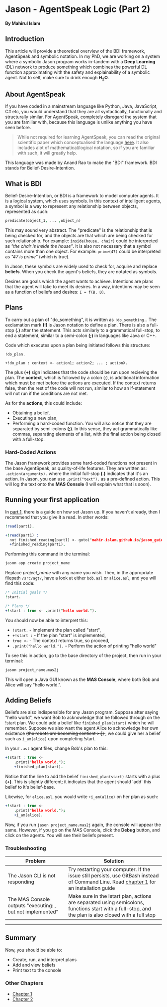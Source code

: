 # Jason - AgentSpeak Logic (Part 2)
#### By Mahirul Islam

## Introduction

This article will provide a theoretical overview of the BDI framework, AgentSpeak and symbolic notation. In my PhD, we are working on a system where a symbolic Jason program works in-tandem with a **Deep Learning** (DL) network to produce something which combines the powerful DL function approximating with the safety and explainability of a symbolic agent. Not to self, make sure to drink enough **H<sub>2</sub>O**.

## About AgentSpeak

If you have coded in a mainstream language like Python, Java, JavaScript, C# etc, you would understand that they are all syntactically, functionally and structurally similar. For AgentSpeak, completely disregard the system that you are familiar with, because this language is unlike anything you have seen before.

> While not required for learning AgentSpeak, you can read the original scientific paper which conceptualised the language [here](https://citeseerx.ist.psu.edu/document?repid=rep1&type=pdf&doi=a20352a44780acc63cce1417502088668bec5add). It also includes alot of mathematical/logical notation, so if you are familiar with such, it will greatly help.

This language was made by Anand Rao to make the "BDI" framework. BDI stands for Belief-Desire-Intention.

## What is BDI

Belief-Desire-Intention, or BDI is a framework to model computer agents. It is a logical system, which uses symbols. In this context of intelligent agents, a symbol is a way to represent any relationship between objects, represented as such:

```prolog
predicate(object_1, ... ,object_n)
```

This may sound very abstract. The "predicate" is the relationship that is being checked for, and the objects are that which are being checked for such relationship. For example: `inside(house, chair)` could be interpreted as *"the chair is inside the house"*. It is also not necessary that a symbol contains more than one object. For example: `prime(47)` could be interpreted as *"47 is prime"* (which is true). 

In Jason, these symbols are widely used to check for, acquire and replace **beliefs**. When you check the agent's beliefs, they are notated as symbols.

Desires are goals which the agent wants to achieve. Intentions are plans that the agent will take to meet its desires. In a way, intentions may be seen as a function of beliefs and desires: `I = f(B, D)`.

## Plans

To carry out a plan of "do_something", it is written as `!do_something.`. The exclamation mark **(!)** is Jason notation to define a plan. There is also a full-stop **(.)** after the statement. This acts similarly to a grammatical full-stop, to end a statement, similar to a semi-colon **(;)** in languages like Java or C++. 

Code which executes upon a plan being initiated follows this structure:

```
!do_plan.

+!do_plan : context <- action1; action2; ... ; actionX.
```

The plus **(+)** sign indicates that the code should be run upon recieving the plan. The **context**, which is followed by a colon (:), is additional information which must be met before the actions are executed. If the context returns false, then the rest of the code will not run, similar to how an if-statement will not run if the conditions are not met. 

As for the **actions**, this could include:
* Obtaining a belief,
* Executing a new plan,
* Performing a hard-coded function.
You will also notice that they are separated by semi-colons **(;)**. In this sense, they act grammatically like commas, separating elements of a list, with the final action being closed with a full-stop. 

### Hard-Coded Actions

The Jason framework provides some hard-coded functions not present in the base AgentSpeak, as quality-of-life features. They are written as: `.action(arguments).` where the initial full-stop **(.)** indicates that it's an action. In Jason, you can use `.print("text").` as a pre-defined action. This will log the text onto the **MAS Console** (I will explain what that is soon).

## Running your first application

In [part 1](mahir-islam.github.io/jason_guide_1), there is a guide on how set Jason up. If you haven't already, then I recommend that you give it a read. In other words:

```prolog
!read(part1).

+!read(part1) :
  not finished_reading(part1) <- goto("mahir-islam.github.io/jason_guide_1");
  +finished_reading(part1).
```

Performing this command in the terminal:

```bash
jason app create project_name
```

Replace *project_name* with any name you wish. Then, in the appropriate filepath `/src/agt/`, have a look at either `bob.asl` or `alice.asl`, and you will find this code:

```prolog
/* Initial goals */
!start.

/* Plans */
+!start : true <- .print("hello world.").
```

You should now be able to interpret this:
* `!start.` - Implement the plan called "start",
* `+!start :` - If the plan "start" is implemented,
* `true <-` - The context returns true, so proceed,
* `.print("hello world.").` - Perform the action of printing "hello world"

To see this in action, go to the base directory of the project, then run in your terminal:

```bash
jason project_name.mas2j
```

This will open a Java GUI known as the **MAS Console**, where both Bob and Alice will say "hello world.".

## Adding Beliefs

Beliefs are also indispensible for any Jason program. Suppose after saying "hello world", we want Bob to acknowledge that he followed through on the !start plan. We could add a belief like `finished_plan(start)` which he will remember. Suppose we also want the agent Alice to acknowledge her own existence <s> (the robots are becoming sentient >:]) </s>, we could give her a belief such as `i_am(alice)` upon completing !start.

In your `.asl` agent files, change Bob's plan to this:

```prolog
+!start : true <-
	.print("hello world.");
	+finished_plan(start).
```

Notice that the line to add the belief `finished_plan(start)` starts with a plus **(+)**. This is slightly different; it indicates that the agent should 'add' this belief to it's belief-base.

Likewise, for `alice.asl`, you would write `+i_am(alice)` on her plan as such:

```prolog
+!start : true <-
	.print("hello world.");
	+i_am(alice).
```

Now, if you run `jason project_name.mas2j` again, the console will appear the same. However, if you go on the MAS Console, click the **Debug** button, and click on the agents. You will see their beliefs present.

### Troubleshooting

| Problem | Solution |
| ------ | ------ |
| The Jason CLI is not responding | Try restarting your computer. If the issue still persists, use GitBash instead of Command Line. Read [chapter 1](mahir-islam.github.io/jason_guide_1)  for an installation guide |
| The MAS Console outputs "executing: <action>, but not implemented" | Make sure in the !start plan, actions are separated using semicolons, functions start with a full-stop, and the plan is also closed with a full stop  |

-----


## Summary

Now, you should be able to:

* Create, run, and interpret plans 
* Add and view beliefs
* Print text to the console

### Other Chapters

* [Chapter 1](/jason_guide_1)
* [Chapter 2](/jason_guide_2)


